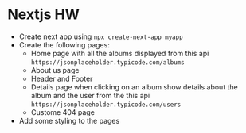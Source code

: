 # Nextjs HW

* Create next app using `npx create-next-app myapp`
* Create the following pages:
    * Home page with all the albums displayed from this api `https://jsonplaceholder.typicode.com/albums`
    * About us page
    * Header and Footer 
    * Details page when clicking on an album show details about the album and the user from the this api `https://jsonplaceholder.typicode.com/users` 
    * Custome 404 page
* Add some styling to the pages 